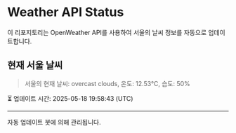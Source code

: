 
# Weather API Status

이 리포지토리는 OpenWeather API를 사용하여 서울의 날씨 정보를 자동으로 업데이트합니다.

## 현재 서울 날씨
> 서울의 현재 날씨: overcast clouds, 온도: 12.53°C, 습도: 50%

⏳ 업데이트 시간: 2025-05-18 19:58:43 (UTC)

---
자동 업데이트 봇에 의해 관리됩니다.
